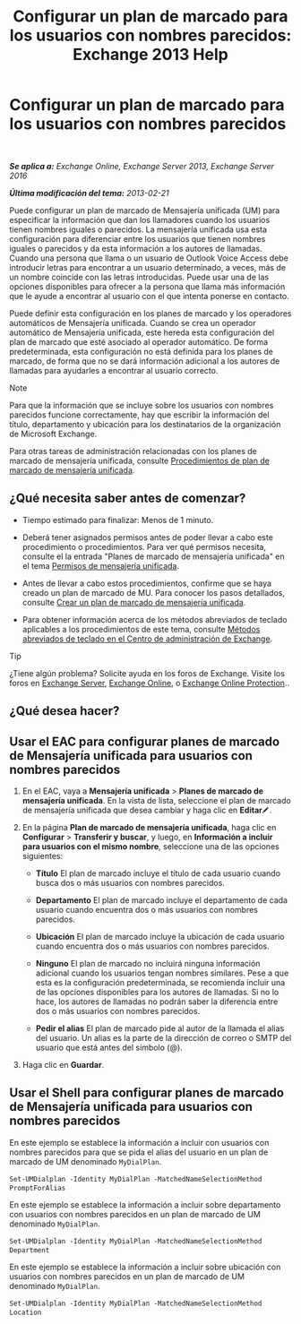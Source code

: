 ﻿---
title: 'Configurar un plan de marcado para los usuarios con nombres parecidos: Exchange 2013 Help'
TOCTitle: Configurar un plan de marcado para los usuarios con nombres parecidos
ms:assetid: 14783f45-95f5-49de-8215-0a3aef7dc034
ms:mtpsurl: https://technet.microsoft.com/es-es/library/Bb266943(v=EXCHG.150)
ms:contentKeyID: 51406476
ms.date: 05/22/2018
mtps_version: v=EXCHG.150
ms.translationtype: MT
---

# Configurar un plan de marcado para los usuarios con nombres parecidos

 

_**Se aplica a:** Exchange Online, Exchange Server 2013, Exchange Server 2016_

_**Última modificación del tema:** 2013-02-21_

Puede configurar un plan de marcado de Mensajería unificada (UM) para especificar la información que dan los llamadores cuando los usuarios tienen nombres iguales o parecidos. La mensajería unificada usa esta configuración para diferenciar entre los usuarios que tienen nombres iguales o parecidos y da esta información a los autores de llamadas. Cuando una persona que llama o un usuario de Outlook Voice Access debe introducir letras para encontrar a un usuario determinado, a veces, más de un nombre coincide con las letras introducidas. Puede usar una de las opciones disponibles para ofrecer a la persona que llama más información que le ayude a encontrar al usuario con el que intenta ponerse en contacto.

Puede definir esta configuración en los planes de marcado y los operadores automáticos de Mensajería unificada. Cuando se crea un operador automático de Mensajería unificada, este hereda esta configuración del plan de marcado que esté asociado al operador automático. De forma predeterminada, esta configuración no está definida para los planes de marcado, de forma que no se dará información adicional a los autores de llamadas para ayudarles a encontrar al usuario correcto.


> [!NOTE]
> Para que la información que se incluye sobre los usuarios con nombres parecidos funcione correctamente, hay que escribir la información del título, departamento y ubicación para los destinatarios de la organización de Microsoft Exchange.



Para otras tareas de administración relacionadas con los planes de marcado de mensajería unificada, consulte [Procedimientos de plan de marcado de mensajería unificada](um-dial-plan-procedures-exchange-2013-help.md).

## ¿Qué necesita saber antes de comenzar?

  - Tiempo estimado para finalizar: Menos de 1 minuto.

  - Deberá tener asignados permisos antes de poder llevar a cabo este procedimiento o procedimientos. Para ver qué permisos necesita, consulte el la entrada "Planes de marcado de mensajería unificada" en el tema [Permisos de mensajería unificada](unified-messaging-permissions-exchange-2013-help.md).

  - Antes de llevar a cabo estos procedimientos, confirme que se haya creado un plan de marcado de MU. Para conocer los pasos detallados, consulte [Crear un plan de marcado de mensajería unificada](create-a-um-dial-plan-exchange-2013-help.md).

  - Para obtener información acerca de los métodos abreviados de teclado aplicables a los procedimientos de este tema, consulte [Métodos abreviados de teclado en el Centro de administración de Exchange](keyboard-shortcuts-in-the-exchange-admin-center-exchange-online-protection-help.md).


> [!TIP]
> ¿Tiene algún problema? Solicite ayuda en los foros de Exchange. Visite los foros en <A href="https://go.microsoft.com/fwlink/p/?linkid=60612">Exchange Server</A>, <A href="https://go.microsoft.com/fwlink/p/?linkid=267542">Exchange Online</A>, o <A href="https://go.microsoft.com/fwlink/p/?linkid=285351">Exchange Online Protection</A>..



## ¿Qué desea hacer?

## Usar el EAC para configurar planes de marcado de Mensajería unificada para usuarios con nombres parecidos

1.  En el EAC, vaya a **Mensajería unificada** \> **Planes de marcado de mensajería unificada**. En la vista de lista, seleccione el plan de marcado de mensajería unificada que desea cambiar y haga clic en **Editar**![Icono Editar](images/Bb124582.6f53ccb2-1f13-4c02-bea0-30690e6ea71d(EXCHG.150).gif "Icono Editar").

2.  En la página **Plan de marcado de mensajería unificada**, haga clic en **Configurar** \> **Transferir y buscar**, y luego, en **Información a incluir para usuarios con el mismo nombre**, seleccione una de las opciones siguientes:
    
      - **Título** El plan de marcado incluye el título de cada usuario cuando busca dos o más usuarios con nombres parecidos.
    
      - **Departamento** El plan de marcado incluye el departamento de cada usuario cuando encuentra dos o más usuarios con nombres parecidos.
    
      - **Ubicación** El plan de marcado incluye la ubicación de cada usuario cuando encuentra dos o más usuarios con nombres parecidos.
    
      - **Ninguno** El plan de marcado no incluirá ninguna información adicional cuando los usuarios tengan nombres similares. Pese a que esta es la configuración predeterminada, se recomienda incluir una de las opciones disponibles para los autores de llamadas. Si no lo hace, los autores de llamadas no podrán saber la diferencia entre dos o más usuarios con nombres parecidos.
    
      - **Pedir el alias** El plan de marcado pide al autor de la llamada el alias del usuario. Un alias es la parte de la dirección de correo o SMTP del usuario que está antes del símbolo (@).

3.  Haga clic en **Guardar**.

## Usar el Shell para configurar planes de marcado de Mensajería unificada para usuarios con nombres parecidos

En este ejemplo se establece la información a incluir con usuarios con nombres parecidos para que se pida el alias del usuario en un plan de marcado de UM denominado `MyDialPlan`.

    Set-UMDialplan -Identity MyDialPlan -MatchedNameSelectionMethod PromptForAlias

En este ejemplo se establece la información a incluir sobre departamento con usuarios con nombres parecidos en un plan de marcado de UM denominado `MyDialPlan`.

    Set-UMDialplan -Identity MyDialPlan -MatchedNameSelectionMethod Department

En este ejemplo se establece la información a incluir sobre ubicación con usuarios con nombres parecidos en un plan de marcado de UM denominado `MyDialPlan`.

    Set-UMDialplan -Identity MyDialPlan -MatchedNameSelectionMethod Location

